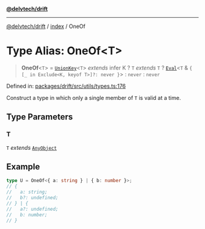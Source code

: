 [**@delvtech/drift**](../../README.md)

***

[@delvtech/drift](../../README.md) / [index](../README.md) / OneOf

# Type Alias: OneOf\<T\>

> **OneOf**\<`T`\> = [`UnionKey`](UnionKey.md)\<`T`\> *extends* infer K ? `T` *extends* `T` ? [`Eval`](Eval.md)\<`T` & `{ [_ in Exclude<K, keyof T>]?: never }`\> : `never` : `never`

Defined in: [packages/drift/src/utils/types.ts:176](https://github.com/delvtech/drift/blob/95370f81f9813e8d583ed884b0b07657be0d8f2c/packages/drift/src/utils/types.ts#L176)

Construct a type in which only a single member of `T` is valid at a time.

## Type Parameters

### T

`T` *extends* [`AnyObject`](AnyObject.md)

## Example

```ts
type U = OneOf<{ a: string } | { b: number }>;
// {
//   a: string;
//   b?: undefined;
// } | {
//   a?: undefined;
//   b: number;
// }
```
